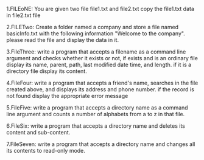 1.FILEoNE:    You are given two file file1.txt and file2.txt copy the file1.txt data in file2.txt file

2.FILETwo:    Create a folder named a company and store a file named basicInfo.txt with the following 
              information "Welcome to the company". please read the file and display the data in it.

              
3.FileThree:  write a program that accepts a filename as a command line argument and checks whether it exists or not, if exists and
              is an ordinary file display its name, parent, path, last modified date time, and length. if it is a directory file display its content.

              
4.FileFour:   write a program that accepts a friend's name, searches in the file created above, and displays its address and phone number.
              if the record is not found display the appropriate error message

              
5.FileFive:   write a program that accepts a directory name as a command line argument and counts a number of 
              alphabets from a to z in that file.

              
6.FileSix:    write a program that accepts a directory name and deletes its content and sub-content.

7.FileSeven:  write a program that accepts a directory name and changes all its contents to read-only mode.
